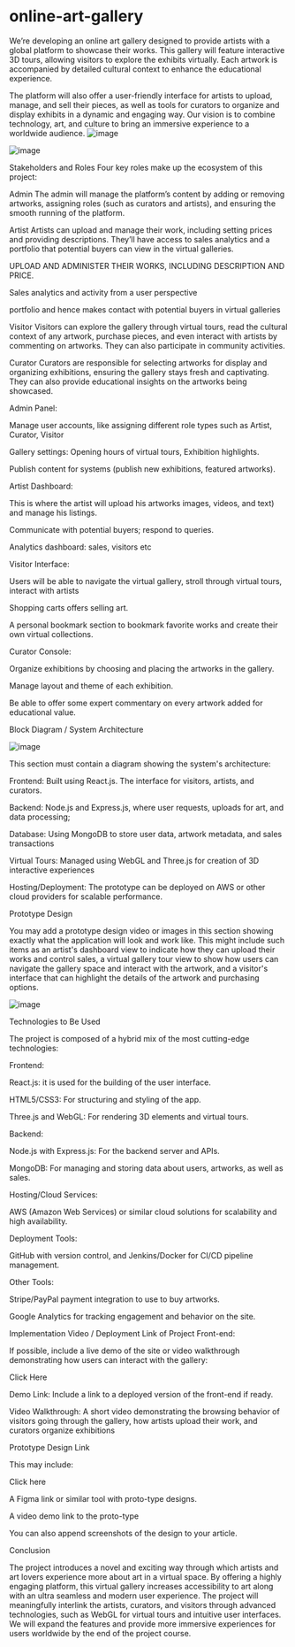 # online-art-gallery

We’re developing an online art gallery designed to provide artists with a global platform to showcase their works. This gallery will feature interactive 3D tours, allowing visitors to explore the exhibits virtually. Each artwork is accompanied by detailed cultural context to enhance the educational experience.

The platform will also offer a user-friendly interface for artists to upload, manage, and sell their pieces, as well as tools for curators to organize and display exhibits in a dynamic and engaging way. Our vision is to combine technology, art, and culture to bring an immersive experience to a worldwide audience.
![image](https://github.com/user-attachments/assets/691366c9-798d-4742-8292-91219cf93b26)


![image](https://github.com/user-attachments/assets/fd32dae0-99fe-49a3-b793-fd83a8acbd65)





Stakeholders and Roles
Four key roles make up the ecosystem of this project:

Admin
The admin will manage the platform’s content by adding or removing artworks, assigning roles (such as curators and artists), and ensuring the smooth running of the platform.

Artist
Artists can upload and manage their work, including setting prices and providing descriptions. They’ll have access to sales analytics and a portfolio that potential buyers can view in the virtual galleries.

UPLOAD AND ADMINISTER THEIR WORKS, INCLUDING DESCRIPTION AND PRICE.

Sales analytics and activity from a user perspective

portfolio and hence makes contact with potential buyers in virtual galleries

Visitor
Visitors can explore the gallery through virtual tours, read the cultural context of any artwork, purchase pieces, and even interact with artists by commenting on artworks. They can also participate in community activities.

Curator
Curators are responsible for selecting artworks for display and organizing exhibitions, ensuring the gallery stays fresh and captivating. They can also provide educational insights on the artworks being showcased.

Admin Panel:

Manage user accounts, like assigning different role types such as Artist, Curator, Visitor

Gallery settings: Opening hours of virtual tours, Exhibition highlights.

Publish content for systems (publish new exhibitions, featured artworks).

Artist Dashboard:

This is where the artist will upload his artworks images, videos, and text) and manage his listings.

Communicate with potential buyers; respond to queries.

Analytics dashboard: sales, visitors etc

Visitor Interface:

Users will be able to navigate the virtual gallery, stroll through virtual tours, interact with artists

Shopping carts offers selling art.

A personal bookmark section to bookmark favorite works and create their own virtual collections.

Curator Console:

Organize exhibitions by choosing and placing the artworks in the gallery.

Manage layout and theme of each exhibition.

Be able to offer some expert commentary on every artwork added for educational value.

Block Diagram / System Architecture


![image](https://github.com/user-attachments/assets/b1a51167-e7a0-41f4-9880-21a3ea15e598)


This section must contain a diagram showing the system's architecture:

Frontend: Built using React.js. The interface for visitors, artists, and curators.

Backend: Node.js and Express.js, where user requests, uploads for art, and data processing;

Database: Using MongoDB to store user data, artwork metadata, and sales transactions

Virtual Tours: Managed using WebGL and Three.js for creation of 3D interactive experiences

Hosting/Deployment: The prototype can be deployed on AWS or other cloud providers for scalable performance.

Prototype Design

You may add a prototype design video or images in this section showing exactly what the application will look and work like. This might include such items as an artist's dashboard view to indicate how they can upload their works and control sales, a virtual gallery tour view to show how users can navigate the gallery space and interact with the artwork, and a visitor's interface that can highlight the details of the artwork and purchasing options.

![image](https://github.com/user-attachments/assets/e977e32a-348b-4832-b5f4-d2bca51dc52b)



Technologies to Be Used

The project is composed of a hybrid mix of the most cutting-edge technologies:

Frontend:

React.js: it is used for the building of the user interface.

HTML5/CSS3: For structuring and styling of the app.

Three.js and WebGL: For rendering 3D elements and virtual tours.

Backend:

Node.js with Express.js: For the backend server and APIs.

MongoDB: For managing and storing data about users, artworks, as well as sales.

Hosting/Cloud Services:

AWS (Amazon Web Services) or similar cloud solutions for scalability and high availability.

Deployment Tools:

GitHub with version control, and Jenkins/Docker for CI/CD pipeline management.

Other Tools:

Stripe/PayPal payment integration to use to buy artworks.

Google Analytics for tracking engagement and behavior on the site.

Implementation Video / Deployment Link of Project Front-end:

If possible, include a live demo of the site or video walkthrough demonstrating how users can interact with the gallery:

 Click Here

Demo Link: Include a link to a deployed version of the front-end if ready.

Video Walkthrough: A short video demonstrating the browsing behavior of visitors going through the gallery, how artists upload their work, and curators organize exhibitions

Prototype Design Link

This may include:

Click here

A Figma link or similar tool with proto-type designs.

A video demo link to the proto-type

You can also append screenshots of the design to your article.

Conclusion

The project introduces a novel and exciting way through which artists and art lovers experience more about art in a virtual space. By offering a highly engaging platform, this virtual gallery increases accessibility to art along with an ultra seamless and modern user experience. The project will meaningfully interlink the artists, curators, and visitors through advanced technologies, such as WebGL for virtual tours and intuitive user interfaces. We will expand the features and provide more immersive experiences for users worldwide by the end of the project course.

